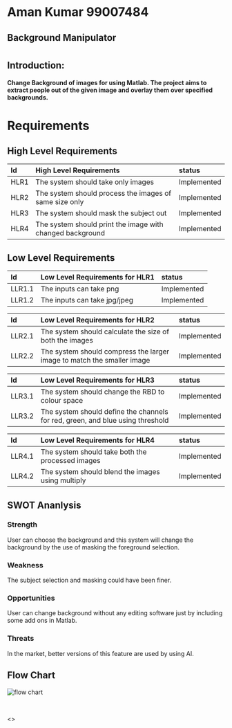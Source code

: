 # Aman Kumar 99007484

## Background Manipulator

#
## Introduction: ##
#### Change Background of images for using Matlab. The project aims to extract people out of the given image and overlay them over specified backgrounds.

# Requirements

## High Level Requirements
| Id          |  High Level Requirements  |    status  |
| :--        | :--          |   :--     |
| HLR1        | The system should take only images     | Implemented |
| HLR2        | The system should process the images of same size only |  Implemented|
| HLR3        | The system should mask the subject out | Implemented |
| HLR4        | The system should print the image with changed background | Implemented |

## Low Level Requirements
| Id          | Low Level Requirements for HLR1   |    status  |
| :--        | :--          |   :--     |
| LLR1.1      | The inputs can take png    | Implemented |
| LLR1.2      | The inputs can take jpg/jpeg| Implemented |



| Id          | Low Level Requirements for HLR2   |    status  |
| :--        | :--          |   :--     |
| LLR2.1        | The system should calculate the size of both the images    | Implemented |
| LLR2.2      | The system should compress the larger image to match the smaller image| Implemented |


| Id          | Low Level Requirements for HLR3   |    status  |
| :--        | :--          |   :--     |
| LLR3.1        | The system should change the RBD to colour space    | Implemented |
| LLR3.2        | The system should define the channels for red, green, and blue using threshold | Implemented |

| Id          | Low Level Requirements for HLR4   |    status  |
| :--        | :--          |   :--     |
| LLR4.1        | The system should take both the processed images   |  Implemented|
| LLR4.2        | The system should blend the images using multiply |Implemented  |


## SWOT Ananlysis
### Strength
User can choose the background and this system will change the background by the use of masking the foreground selection.
### Weakness
The subject selection and masking could have been finer.
### Opportunities
User can change background without any editing software just by including some add ons in Matlab.
### Threats
In the market, better versions of this feature are used by using AI.

## Flow Chart
![flow chart](https://user-images.githubusercontent.com/64160088/160237858-a6365bff-cc67-4570-bfc8-5e6da5da21ab.png)

<br>


<>
